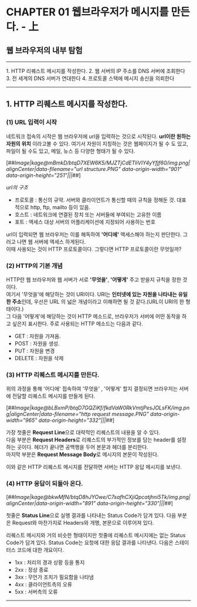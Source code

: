 # CHAPTER 01 웹브라우저가 메시지를 만든다. - 上

## 웹 브라우저의 내부 탐험

---

1\.  HTTP 리퀘스트 메시지를 작성한다.
2\.  웹 서버의 IP 주소를 DNS 서버에 조회한다
3\.  전 세계의 DNS 서버가 연대한다
4\.  프로토콜 스택에 메시지 송신을 의뢰한다

---

## 1\. HTTP 리퀘스트 메시지를 작성한다.

### (1) URL 입력이 시작

네트워크 접속의 시작은 웹 브라우저에 url을 입력하는 것으로 시작된다. **url이란 원하는 자원의 위치** 이라고볼 수 있다. 여기서 자원이 지칭하는 것은 웹페이지가 될 수 도 있고, 파일이 될 수도 있고, 메일, 뉴스 등 다양한 형태가 될 수 있다.

[##_Image|kage@mBmkD/btqD7XEW6K5/MJZTjCdETIiVIY4yYfjf60/img.png|alignCenter|data-filename="url structure.PNG" data-origin-width="901" data-origin-height="251"|||_##]

_url의 구조_

-   프로토콜 : 통신의 규약. 서버와 클라이언트가 통신할 때의 규칙을 정해둔 것. 대표적으로 http, ftp, mailto 등이 있음.
-   호스트 : 네트워크에 연결된 장치 또는 서버들에 부여되는 고유한 이름
-   포트 : 액세스 대상 서버의 어플리케이션에 지정되어 사용하는 번호


url이 입력되면 웹 브라우저는 이를 해독하여 **'어디에'** 액세스해야 하는지 판단한다. 그러고 나면 웹 서버에 액세스 하게된다.  
이때 사용되는 것이 HTTP 프로토콜이다. 그렇다면 HTTP 프로토콜이란 무엇일까?

### (2) HTTP의 기본 개념

HTTP란 웹 브라우저와 웹 서버가 서로 **'무엇을'**, **'어떻게'** 주고 받을지 규칙을 정한 것이다.  
여기서 '무엇을'에 해당하는 것이 URI이다. URI는 **인터넷에 있는 자원을 나타내는 유일한 주소**인데, 우선은 URL 의 넓은 개념이라고 이해하면 될 것 같다.(URL이 URI의 한 형태이다.)  
그 다음 '어떻게'에 해당하는 것이 HTTP 메소드로, 브라우저가 서버에 어떤 동작을 하고 싶은지 표시한다. 주로 사용되는 HTTP 메소드는 다음과 같다.

-   GET : 자원을 가져옴.
-   POST : 자원을 생성.
-   PUT : 자원을 변경
-   DELETE : 자원을 삭제

### (3) HTTP 리퀘스트 메시지를 만든다.

위의 과정을 통해 '어디에' 접속하여 '무엇을' , '어떻게' 할지 결정되면 브라우저는 서버에 전달할 리퀘스트 메시지를 만들게 된다.

[##_Image|kage@bLBxmP/btqD7GQZiKf/fkdVaW0RkVmtjPesJOLsFK/img.png|alignCenter|data-filename="http request message.PNG" data-origin-width="965" data-origin-height="332"|||_##]

  
가장 첫줄은 **Request Line**으로 대략적인 리퀘스트의 내용을 알 수 있다.  
다음 부분은 **Request Headers**로 리퀘스트의 부가적인 정보를 담는 header를 설정하는 곳이다. 헤더가 끝나면 공백행을 두어 본문과 헤더를 분리한다.  
마지막 부분은 **Request Message Body**로 메시지의 본문이 작성된다.

이와 같은 HTTP 리퀘스트 메시지를 전달하면 서버는 HTTP 응답 메시지를 보낸다.

### (4) HTTP 응답이 되돌아 온다.

[##_Image|kage@bkwMfN/btqD8hJYOwe/C7safhCXjiQpcatjhni5Tk/img.png|alignCenter|data-origin-width="891" data-origin-height="330"|||_##]

첫줄은 **Status Line**으로 실행 결과를 나타내는 Status Code가 담겨 있다.
다음 부분은 Request와 마찬가지로 Headers와 개행, 본문으로 이루어져 있다.

리퀘스트 메시지와 거의 비슷한 형태이지만 첫줄에 리퀘스트 메시지에는 없는 Status Code가 담겨 있다.
Status Code는 요청에 대한 응답 결과를 나타낸다. 다음은 스테이터스 코드에 대한 개요이다.
- 1xx : 처리의 경과 상황 등을 통지
- 2xx : 정상 종료
- 3xx : 무언가 조치가 필요함을 나타냄
- 4xx : 클라이언트측의 오류
- 5xx : 서버측의 오류
---
